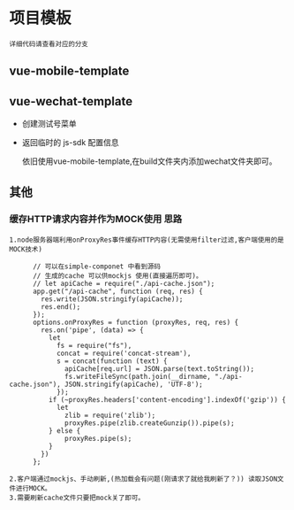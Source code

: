 # 项目模板
    详细代码请查看对应的分支
    
## vue-mobile-template
    
## vue-wechat-template
- 创建测试号菜单
- 返回临时的 js-sdk 配置信息

    
    依旧使用vue-mobile-template,在build文件夹内添加wechat文件夹即可。

## 其他
### 缓存HTTP请求内容并作为MOCK使用 思路
    1.node服务器端利用onProxyRes事件缓存HTTP内容(无需使用filter过滤,客户端使用的是MOCK技术)
            
          // 可以在simple-componet 中看到源码
          // 生成的cache 可以供mockjs 使用(直接遍历即可)。
          // let apiCache = require("./api-cache.json");
          app.get("/api-cache", function (req, res) {
            res.write(JSON.stringify(apiCache));
            res.end();
          });
          options.onProxyRes = function (proxyRes, req, res) {
            res.on('pipe', (data) => {
              let
                fs = require("fs"),
                concat = require('concat-stream'),
                s = concat(function (text) {
                  apiCache[req.url] = JSON.parse(text.toString());
                  fs.writeFileSync(path.join(__dirname, "./api-cache.json"), JSON.stringify(apiCache), 'UTF-8');
                });
              if (~proxyRes.headers['content-encoding'].indexOf('gzip')) {
                let
                  zlib = require('zlib');
                  proxyRes.pipe(zlib.createGunzip()).pipe(s);
              } else {
                  proxyRes.pipe(s);
              }
            })
          };
          
    2.客户端通过mockjs、手动刷新,(热加载会有问题(刚请求了就给我刷新了？)) 读取JSON文件进行MOCK。
    3.需要刷新cache文件只要把mock关了即可。